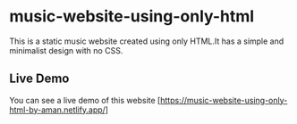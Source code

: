 # music-website-using-only-html

This is a static music website created using only HTML.It has a simple and minimalist design with no CSS.

## Live Demo

You can see a live demo of this website [https://music-website-using-only-html-by-aman.netlify.app/]
